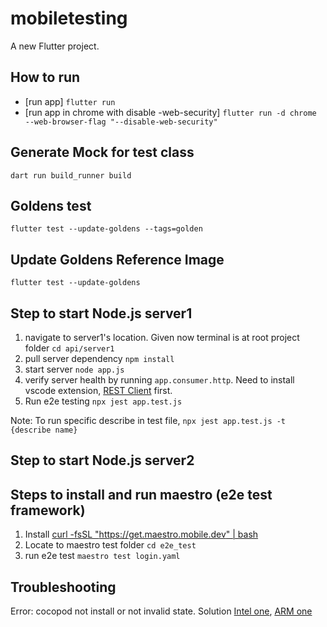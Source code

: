 # mobiletesting

A new Flutter project.

## How to run 
- [run app] `flutter run`
- [run app in chrome with disable -web-security] `flutter run -d chrome --web-browser-flag "--disable-web-security"`


## Generate Mock for test class 
`dart run build_runner build`

## Goldens test
`flutter test --update-goldens --tags=golden` 

## Update Goldens Reference Image 
`flutter test --update-goldens`


## Step to start Node.js server1
1. navigate to server1's location. Given now terminal is at root project folder
`cd api/server1`
2. pull server dependency
`npm install`
3. start server
`node app.js`
4. verify server health by running `app.consumer.http`. Need to install vscode extension, [REST Client](https://marketplace.visualstudio.com/items?itemName=humao.rest-client) first.
5. Run e2e testing
`npx jest app.test.js`

Note: To run specific describe in test file, `npx jest app.test.js -t {describe name}`


## Step to start Node.js server2



## Steps to install and run maestro (e2e test framework)
1. Install [curl -fsSL "https://get.maestro.mobile.dev" | bash ](https://maestro.mobile.dev/getting-started/installing-maestro)
2. Locate to maestro test folder
`cd e2e_test`
3. run e2e test
`maestro test login.yaml`


## Troubleshooting
Error: cocopod not install or not invalid state. Solution [Intel one](https://stackoverflow.com/questions/62593939/cocoapods-not-installed-or-not-in-valid-state), [ARM one](https://stackoverflow.com/questions/64901180/how-to-run-cocoapods-on-apple-silicon-m1)

